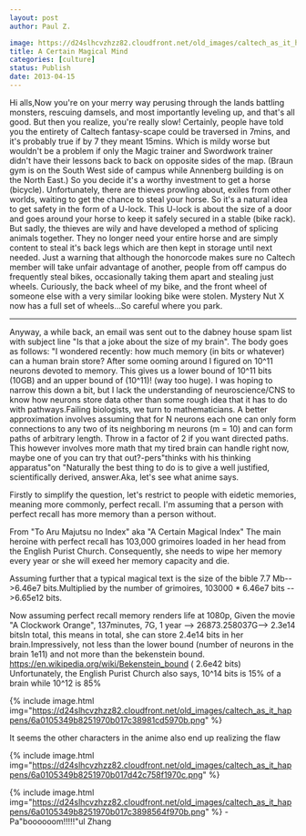 ```yaml
---
layout: post
author: Paul Z.

image: https://d24slhcvzhzz82.cloudfront.net/old_images/caltech_as_it_happens/6a0105349b8251970b017eea3b5d57970d.png
title: A Certain Magical Mind
categories: [culture]
status: Publish
date: 2013-04-15
---
```


Hi alls,Now you're on your merry way perusing through the lands battling monsters, rescuing damsels, and most importantly leveling up, and that's all good. But then you realize, you're really slow! Certainly, people have told you the entirety of Caltech fantasy-scape could be traversed in 7mins, and it's probably true if by 7 they meant 15mins. Which is mildy worse but wouldn't be a problem if only the Magic trainer and Swordwork trainer didn't have their lessons back to back on opposite sides of the map. (Braun gym is on the South West side of campus while Annenberg building is on the North East.) So you decide it's a worthy investment to get a horse (bicycle). Unfortunately, there are thieves prowling about, exiles from other worlds, waiting to get the chance to steal your horse. So it's a natural idea to get safety in the form of a U-lock. This U-lock is about the size of a door and goes around your horse to keep it safely secured in a stable (bike rack). But sadly, the thieves are wily and have developed a method of splicing animals together. They no longer need your entire horse and are simply content to steal it's back legs which are then kept in storage until next needed. Just a warning that although the honorcode makes sure no Caltech member will take unfair advantage of another, people from off campus do frequently steal bikes, occasionally taking them apart and stealing just wheels. Curiously, the back wheel of my bike, and the front wheel of someone else with a very similar looking bike were stolen. Mystery Nut X now has a full set of wheels...So careful where you park.

-----
Anyway, a while back, an email was sent out to the dabney house spam list with subject line "Is that a joke about the size of my brain". The body goes as follows:
"I wondered recently: how much memory (in bits or whatever) can a human brain
 store? After some ooming around I figured on 10^11 neurons devoted to 
memory. This gives us a lower bound of 10^11 bits (10GB) and an upper 
bound of (10^11)! (way too huge). I was hoping to narrow this down a 
bit, but I lack the understanding of neuroscience/CNS to know how 
neurons store data other than some rough idea that it has to do with 
pathways.Failing biologists, we turn to mathematicians. A better 
approximation involves assuming that for N neurons each one can only 
form connections to any two of its neighboring m neurons (m = 10) and 
can form paths of arbitrary length. Throw in a factor of 2 if you want 
directed paths. This however involves more math that my tired brain can handle right now, maybe one of you can try that out?-pers"thinks with his thinking apparatus"on "Naturally the best thing to do is to give a well justified, scientifically derived, answer.Aka, let's see what anime says.

Firstly to simplify the question, let's restrict to people with eidetic memories, meaning more commonly, perfect recall. I'm assuming that a person with perfect recall has more memory than a person without.

From "To Aru Majutsu no Index" aka "A Certain Magical Index"
The main heroine with perfect recall has 103,000 grimoires loaded in her head from the English Purist Church. Consequently, she needs to wipe her memory every year or she will exeed her memory capacity and die.

Assuming further that a typical magical text is the size of the bible 7.7 Mb--&gt;6.46e7 bits.Multiplied by the number of grimoires, 103000 * 6.46e7 bits --&gt;6.65e12 bits.

Now assuming perfect recall memory renders life at 1080p, Given the movie "A Clockwork Orange", 137minutes, 7G, 1 year --&gt; 26873.258037G--&gt; 2.3e14 bitsIn total, this means in total, she can store 2.4e14 bits in her brain.Impressively, not less than the lower bound (number of neurons in the brain 1e11) and not more than the bekenstein bound. https://en.wikipedia.org/wiki/Bekenstein_bound ( 2.6e42 bits)
Unfortunately, the English Purist Church also says, 10^14 bits is 15% of a brain while
10^12 is 85%


{% include image.html img="https://d24slhcvzhzz82.cloudfront.net/old_images/caltech_as_it_happens/6a0105349b8251970b017c38981cd5970b.png" %}

It seems the other characters in the anime also end up realizing the flaw 

{% include image.html img="https://d24slhcvzhzz82.cloudfront.net/old_images/caltech_as_it_happens/6a0105349b8251970b017d42c758f1970c.png" %}


{% include image.html img="https://d24slhcvzhzz82.cloudfront.net/old_images/caltech_as_it_happens/6a0105349b8251970b017c3898564f970b.png" %}
-Pa"boooooom!!!!!"ul Zhang
